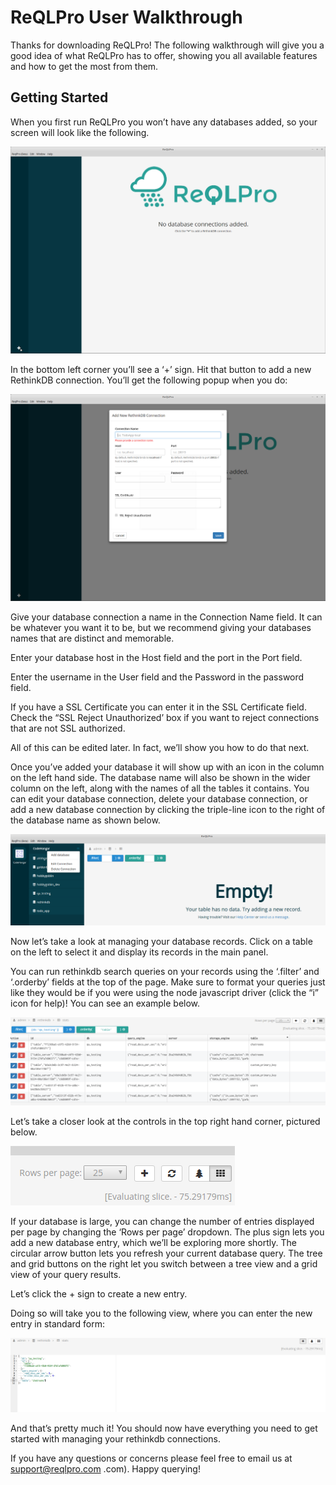 # ReQLPro User Walkthrough

Thanks for downloading ReQLPro! The following walkthrough will give you a good idea of what ReQLPro has to offer, showing you all available features and how to get the most from them.


## Getting Started
When you first run ReQLPro you won’t have any databases added, so your screen will look like the following.

![](images/image1.png)

In the bottom left corner you’ll see a ‘+’ sign. Hit that button to add a new RethinkDB connection. You’ll get the following popup when you do:

![](images/image2.png)

Give your database connection a name in the Connection Name field. It can be whatever you want it to be, but we recommend giving your databases names that are distinct and memorable.

Enter your database host in the Host field and the port in the Port field.

Enter the username in the User field and the Password in the password field.

If you have a SSL Certificate you can enter it in the SSL Certificate field. Check the “SSL Reject Unauthorized’ box if you want to reject connections that are not SSL authorized.

All of this can be edited later. In fact, we’ll show you how to do that next.

Once you’ve added your database it will show up with an icon in the column on the left hand side. The database name will also be shown in the wider column on the left, along with the names of all the tables it contains. You can edit your database connection, delete your database connection, or add a new database connection by clicking the triple-line icon to the right of the database name as shown below.

![](images/image3.png)

Now let’s take a look at managing your database records. Click on a table on the left to select it and display its records in the main panel. 

You can run rethinkdb search queries on your records using the ‘.filter’ and ‘.orderby’ fields at the top of the page. Make sure to format your queries just like they would be if you were using the node javascript driver (click the “i” icon for help)! You can see an example below. 

![](images/image4.png)

Let’s take a closer look at the controls in the top right hand corner, pictured below.

![](images/image5.png)

If your database is large, you can change the number of entries displayed per page by changing the ‘Rows per page’ dropdown. The plus sign lets you add a new database entry, which we’ll be exploring more shortly. The circular arrow button lets you refresh your current database query. The tree and grid buttons on the right let you switch between a tree view and a grid view of your query results. 

Let’s click the + sign to create a new entry.

Doing so will take you to the following view, where you can enter the new entry in standard form:

![](images/image6.png)

And that’s pretty much it! You should now have everything you need to get started with managing your rethinkdb connections. 

If you have any questions or concerns please feel free to email us at support@reqlpro.com
.com). 
Happy querying!
